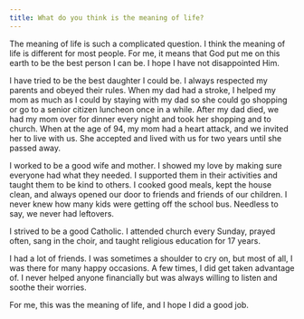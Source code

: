 ```yaml
---
title: What do you think is the meaning of life?
---
```


The meaning of life is such a complicated question. I think the meaning of life is different for most people. For me, it means that God put me on this earth to be the best person I can be. I hope I have not disappointed Him.

I have tried to be the best daughter I could be. I always respected my parents and obeyed their rules. When my dad had a stroke, I helped my mom as much as I could by staying with my dad so she could go shopping or go to a senior citizen luncheon once in a while. After my dad died, we had my mom over for dinner every night and took her shopping and to church. When at the age of 94, my mom had a heart attack, and we invited her to live with us. She accepted and lived with us for two years until she passed away.

I worked to be a good wife and mother. I showed my love by making sure everyone had what they needed. I supported them in their activities and taught them to be kind to others. I cooked good meals, kept the house clean, and always opened our door to friends and friends of our children. I never knew how many kids were getting off the school bus. Needless to say, we never had leftovers.

I strived to be a good Catholic. I attended church every Sunday, prayed often, sang in the choir, and taught religious education for 17 years.

I had a lot of friends. I was sometimes a shoulder to cry on, but most of all, I was there for many happy occasions. A few times, I did get taken advantage of. I never helped anyone financially but was always willing to listen and soothe their worries.

For me, this was the meaning of life, and I hope I did a good job.
